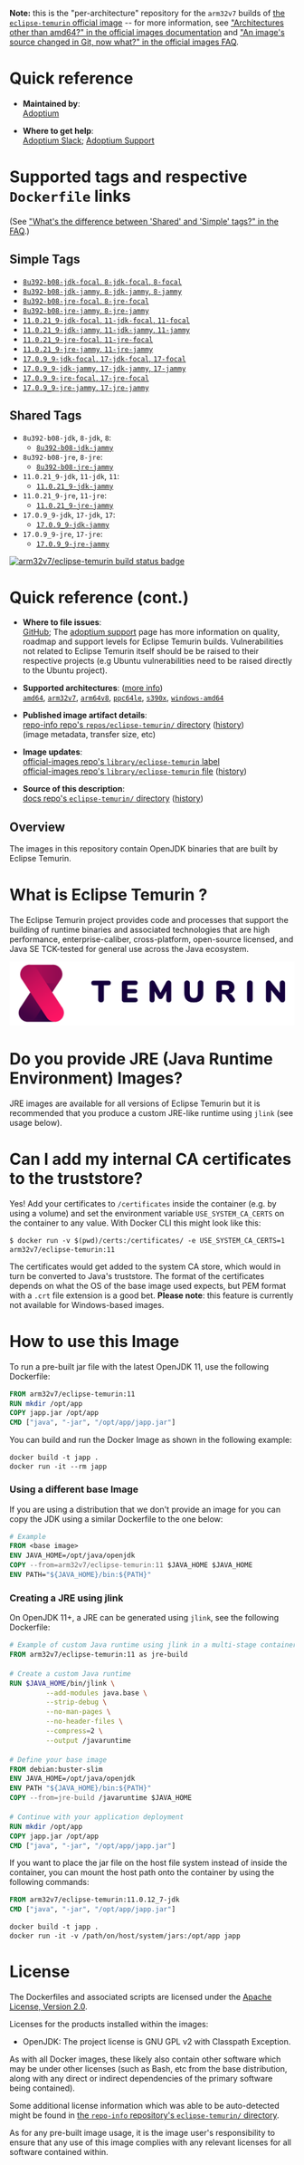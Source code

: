 <!--

********************************************************************************

WARNING:

    DO NOT EDIT "eclipse-temurin/README.md"

    IT IS AUTO-GENERATED

    (from the other files in "eclipse-temurin/" combined with a set of templates)

********************************************************************************

-->

**Note:** this is the "per-architecture" repository for the `arm32v7` builds of [the `eclipse-temurin` official image](https://hub.docker.com/_/eclipse-temurin) -- for more information, see ["Architectures other than amd64?" in the official images documentation](https://github.com/docker-library/official-images#architectures-other-than-amd64) and ["An image's source changed in Git, now what?" in the official images FAQ](https://github.com/docker-library/faq#an-images-source-changed-in-git-now-what).

# Quick reference

-	**Maintained by**:  
	[Adoptium](https://github.com/adoptium/containers)

-	**Where to get help**:  
	[Adoptium Slack](https://adoptium.net/slack); [Adoptium Support](https://github.com/adoptium/adoptium-support/issues/new/choose)

# Supported tags and respective `Dockerfile` links

(See ["What's the difference between 'Shared' and 'Simple' tags?" in the FAQ](https://github.com/docker-library/faq#whats-the-difference-between-shared-and-simple-tags).)

## Simple Tags

-	[`8u392-b08-jdk-focal`, `8-jdk-focal`, `8-focal`](https://github.com/adoptium/containers/blob/376294c245eba65108cee487ce209f39c15e84c8/8/jdk/ubuntu/focal/Dockerfile)
-	[`8u392-b08-jdk-jammy`, `8-jdk-jammy`, `8-jammy`](https://github.com/adoptium/containers/blob/376294c245eba65108cee487ce209f39c15e84c8/8/jdk/ubuntu/jammy/Dockerfile)
-	[`8u392-b08-jre-focal`, `8-jre-focal`](https://github.com/adoptium/containers/blob/376294c245eba65108cee487ce209f39c15e84c8/8/jre/ubuntu/focal/Dockerfile)
-	[`8u392-b08-jre-jammy`, `8-jre-jammy`](https://github.com/adoptium/containers/blob/376294c245eba65108cee487ce209f39c15e84c8/8/jre/ubuntu/jammy/Dockerfile)
-	[`11.0.21_9-jdk-focal`, `11-jdk-focal`, `11-focal`](https://github.com/adoptium/containers/blob/f6d4923380ecb1ec4b0d58c633ebb0aeed4c8332/11/jdk/ubuntu/focal/Dockerfile)
-	[`11.0.21_9-jdk-jammy`, `11-jdk-jammy`, `11-jammy`](https://github.com/adoptium/containers/blob/f6d4923380ecb1ec4b0d58c633ebb0aeed4c8332/11/jdk/ubuntu/jammy/Dockerfile)
-	[`11.0.21_9-jre-focal`, `11-jre-focal`](https://github.com/adoptium/containers/blob/f6d4923380ecb1ec4b0d58c633ebb0aeed4c8332/11/jre/ubuntu/focal/Dockerfile)
-	[`11.0.21_9-jre-jammy`, `11-jre-jammy`](https://github.com/adoptium/containers/blob/f6d4923380ecb1ec4b0d58c633ebb0aeed4c8332/11/jre/ubuntu/jammy/Dockerfile)
-	[`17.0.9_9-jdk-focal`, `17-jdk-focal`, `17-focal`](https://github.com/adoptium/containers/blob/f6d4923380ecb1ec4b0d58c633ebb0aeed4c8332/17/jdk/ubuntu/focal/Dockerfile)
-	[`17.0.9_9-jdk-jammy`, `17-jdk-jammy`, `17-jammy`](https://github.com/adoptium/containers/blob/f6d4923380ecb1ec4b0d58c633ebb0aeed4c8332/17/jdk/ubuntu/jammy/Dockerfile)
-	[`17.0.9_9-jre-focal`, `17-jre-focal`](https://github.com/adoptium/containers/blob/f6d4923380ecb1ec4b0d58c633ebb0aeed4c8332/17/jre/ubuntu/focal/Dockerfile)
-	[`17.0.9_9-jre-jammy`, `17-jre-jammy`](https://github.com/adoptium/containers/blob/f6d4923380ecb1ec4b0d58c633ebb0aeed4c8332/17/jre/ubuntu/jammy/Dockerfile)

## Shared Tags

-	`8u392-b08-jdk`, `8-jdk`, `8`:
	-	[`8u392-b08-jdk-jammy`](https://github.com/adoptium/containers/blob/376294c245eba65108cee487ce209f39c15e84c8/8/jdk/ubuntu/jammy/Dockerfile)
-	`8u392-b08-jre`, `8-jre`:
	-	[`8u392-b08-jre-jammy`](https://github.com/adoptium/containers/blob/376294c245eba65108cee487ce209f39c15e84c8/8/jre/ubuntu/jammy/Dockerfile)
-	`11.0.21_9-jdk`, `11-jdk`, `11`:
	-	[`11.0.21_9-jdk-jammy`](https://github.com/adoptium/containers/blob/f6d4923380ecb1ec4b0d58c633ebb0aeed4c8332/11/jdk/ubuntu/jammy/Dockerfile)
-	`11.0.21_9-jre`, `11-jre`:
	-	[`11.0.21_9-jre-jammy`](https://github.com/adoptium/containers/blob/f6d4923380ecb1ec4b0d58c633ebb0aeed4c8332/11/jre/ubuntu/jammy/Dockerfile)
-	`17.0.9_9-jdk`, `17-jdk`, `17`:
	-	[`17.0.9_9-jdk-jammy`](https://github.com/adoptium/containers/blob/f6d4923380ecb1ec4b0d58c633ebb0aeed4c8332/17/jdk/ubuntu/jammy/Dockerfile)
-	`17.0.9_9-jre`, `17-jre`:
	-	[`17.0.9_9-jre-jammy`](https://github.com/adoptium/containers/blob/f6d4923380ecb1ec4b0d58c633ebb0aeed4c8332/17/jre/ubuntu/jammy/Dockerfile)

[![arm32v7/eclipse-temurin build status badge](https://img.shields.io/jenkins/s/https/doi-janky.infosiftr.net/job/multiarch/job/arm32v7/job/eclipse-temurin.svg?label=arm32v7/eclipse-temurin%20%20build%20job)](https://doi-janky.infosiftr.net/job/multiarch/job/arm32v7/job/eclipse-temurin/)

# Quick reference (cont.)

-	**Where to file issues**:  
	[GitHub](https://github.com/adoptium/containers/issues); The [adoptium support](https://adoptium.net/support) page has more information on quality, roadmap and support levels for Eclipse Temurin builds. Vulnerabilities not related to Eclipse Temurin itself should be be raised to their respective projects (e.g Ubuntu vulnerabilities need to be raised directly to the Ubuntu project).

-	**Supported architectures**: ([more info](https://github.com/docker-library/official-images#architectures-other-than-amd64))  
	[`amd64`](https://hub.docker.com/r/amd64/eclipse-temurin/), [`arm32v7`](https://hub.docker.com/r/arm32v7/eclipse-temurin/), [`arm64v8`](https://hub.docker.com/r/arm64v8/eclipse-temurin/), [`ppc64le`](https://hub.docker.com/r/ppc64le/eclipse-temurin/), [`s390x`](https://hub.docker.com/r/s390x/eclipse-temurin/), [`windows-amd64`](https://hub.docker.com/r/winamd64/eclipse-temurin/)

-	**Published image artifact details**:  
	[repo-info repo's `repos/eclipse-temurin/` directory](https://github.com/docker-library/repo-info/blob/master/repos/eclipse-temurin) ([history](https://github.com/docker-library/repo-info/commits/master/repos/eclipse-temurin))  
	(image metadata, transfer size, etc)

-	**Image updates**:  
	[official-images repo's `library/eclipse-temurin` label](https://github.com/docker-library/official-images/issues?q=label%3Alibrary%2Feclipse-temurin)  
	[official-images repo's `library/eclipse-temurin` file](https://github.com/docker-library/official-images/blob/master/library/eclipse-temurin) ([history](https://github.com/docker-library/official-images/commits/master/library/eclipse-temurin))

-	**Source of this description**:  
	[docs repo's `eclipse-temurin/` directory](https://github.com/docker-library/docs/tree/master/eclipse-temurin) ([history](https://github.com/docker-library/docs/commits/master/eclipse-temurin))

## Overview

The images in this repository contain OpenJDK binaries that are built by Eclipse Temurin.

# What is Eclipse Temurin ?

The Eclipse Temurin project provides code and processes that support the building of runtime binaries and associated technologies that are high performance, enterprise-caliber, cross-platform, open-source licensed, and Java SE TCK-tested for general use across the Java ecosystem.

![logo](https://raw.githubusercontent.com/docker-library/docs/cb27e17c8b50fddc58f1933d266a1a7686fea8ed/eclipse-temurin/logo.png)

# Do you provide JRE (Java Runtime Environment) Images?

JRE images are available for all versions of Eclipse Temurin but it is recommended that you produce a custom JRE-like runtime using `jlink` (see usage below).

# Can I add my internal CA certificates to the truststore?

Yes! Add your certificates to `/certificates` inside the container (e.g. by using a volume) and set the environment variable `USE_SYSTEM_CA_CERTS` on the container to any value. With Docker CLI this might look like this:

```console
$ docker run -v $(pwd)/certs:/certificates/ -e USE_SYSTEM_CA_CERTS=1 arm32v7/eclipse-temurin:11
```

The certificates would get added to the system CA store, which would in turn be converted to Java's truststore. The format of the certificates depends on what the OS of the base image used expects, but PEM format with a `.crt` file extension is a good bet. **Please note**: this feature is currently not available for Windows-based images.

# How to use this Image

To run a pre-built jar file with the latest OpenJDK 11, use the following Dockerfile:

```dockerfile
FROM arm32v7/eclipse-temurin:11
RUN mkdir /opt/app
COPY japp.jar /opt/app
CMD ["java", "-jar", "/opt/app/japp.jar"]
```

You can build and run the Docker Image as shown in the following example:

```console
docker build -t japp .
docker run -it --rm japp
```

### Using a different base Image

If you are using a distribution that we don't provide an image for you can copy the JDK using a similar Dockerfile to the one below:

```dockerfile
# Example
FROM <base image>
ENV JAVA_HOME=/opt/java/openjdk
COPY --from=arm32v7/eclipse-temurin:11 $JAVA_HOME $JAVA_HOME
ENV PATH="${JAVA_HOME}/bin:${PATH}"
```

### Creating a JRE using jlink

On OpenJDK 11+, a JRE can be generated using `jlink`, see the following Dockerfile:

```dockerfile
# Example of custom Java runtime using jlink in a multi-stage container build
FROM arm32v7/eclipse-temurin:11 as jre-build

# Create a custom Java runtime
RUN $JAVA_HOME/bin/jlink \
         --add-modules java.base \
         --strip-debug \
         --no-man-pages \
         --no-header-files \
         --compress=2 \
         --output /javaruntime

# Define your base image
FROM debian:buster-slim
ENV JAVA_HOME=/opt/java/openjdk
ENV PATH "${JAVA_HOME}/bin:${PATH}"
COPY --from=jre-build /javaruntime $JAVA_HOME

# Continue with your application deployment
RUN mkdir /opt/app
COPY japp.jar /opt/app
CMD ["java", "-jar", "/opt/app/japp.jar"]
```

If you want to place the jar file on the host file system instead of inside the container, you can mount the host path onto the container by using the following commands:

```dockerfile
FROM arm32v7/eclipse-temurin:11.0.12_7-jdk
CMD ["java", "-jar", "/opt/app/japp.jar"]
```

```console
docker build -t japp .
docker run -it -v /path/on/host/system/jars:/opt/app japp
```

# License

The Dockerfiles and associated scripts are licensed under the [Apache License, Version 2.0](http://www.apache.org/licenses/LICENSE-2.0.html).

Licenses for the products installed within the images:

-	OpenJDK: The project license is GNU GPL v2 with Classpath Exception.

As with all Docker images, these likely also contain other software which may be under other licenses (such as Bash, etc from the base distribution, along with any direct or indirect dependencies of the primary software being contained).

Some additional license information which was able to be auto-detected might be found in [the `repo-info` repository's `eclipse-temurin/` directory](https://github.com/docker-library/repo-info/tree/master/repos/eclipse-temurin).

As for any pre-built image usage, it is the image user's responsibility to ensure that any use of this image complies with any relevant licenses for all software contained within.
